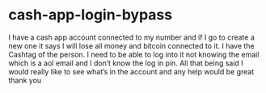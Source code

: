 # cash-app-login-bypass
I have a cash app account connected to my number and if I go to create a new one it says I will lose all money and bitcoin connected to it. I have the Cashtag of the person. I need to be able to log into it not knowing the email which is a aol email and I don’t know the log in pin. All that being said I would really like to see what’s in the account and any help would be great thank you
